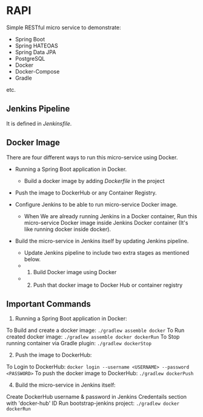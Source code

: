 # RAPI

Simple RESTful micro service to demonstrate:

- Spring Boot
- Spring HATEOAS
- Spring Data JPA
- PostgreSQL
- Docker
- Docker-Compose
- Gradle

etc.

## Jenkins Pipeline

It is defined in *Jenkinsfile*.

## Docker Image

There are four different ways to run this micro-service using Docker.

- Running a Spring Boot application in Docker.
  - Build a docker image by adding *Dockerfile* in the project

- Push the image to DockerHub or any Container Registry.

- Configure Jenkins to be able to run micro-service Docker image.
  - When We are already running Jenkins in a Docker container, Run this micro-service Docker image inside Jenkins Docker container (It's like running docker inside docker).

- Build the micro-service in Jenkins itself by updating Jenkins pipeline.
  - Update Jenkins pipeline to include two extra stages as mentioned below.
  - 1. Build Docker image using Docker
  - 2. Push that docker image to Docker Hub or container registry

## Important Commands

1. Running a Spring Boot application in Docker:

To Build and create a docker image: `./gradlew assemble docker`
To Run created docker image: `./gradlew assemble docker dockerRun`
To Stop running container via Gradle plugin: `./gradlew dockerStop`

2. Push the image to DockerHub:

To Login to DockerHub: `docker login --username <USERNAME> --password <PASSWORD>`
To push the docker image to DockerHub: `./gradlew dockerPush`

4. Build the micro-service in Jenkins itself:

Create DockerHub username & password in Jenkins Credentails section with 'docker-hub' ID
Run bootstrap-jenkins project: `./gradlew docker dockerRun`


